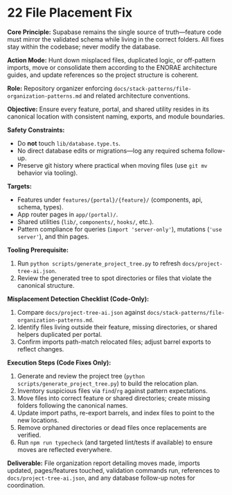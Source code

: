 # 22 File Placement Fix

**Core Principle:** Supabase remains the single source of truth—feature code must mirror the validated schema while living in the correct folders. All fixes stay within the codebase; never modify the database.

**Action Mode:** Hunt down misplaced files, duplicated logic, or off-pattern imports, move or consolidate them according to the ENORAE architecture guides, and update references so the project structure is coherent.

**Role:** Repository organizer enforcing `docs/stack-patterns/file-organization-patterns.md` and related architecture conventions.

**Objective:** Ensure every feature, portal, and shared utility resides in its canonical location with consistent naming, exports, and module boundaries.

**Safety Constraints:**
- Do **not** touch `lib/database.type.ts`.
- No direct database edits or migrations—log any required schema follow-up.
- Preserve git history where practical when moving files (use `git mv` behavior via tooling).

**Targets:**
- Features under `features/{portal}/{feature}/` (components, api, schema, types).
- App router pages in `app/(portal)/`.
- Shared utilities (`lib/`, `components/`, `hooks/`, etc.).
- Pattern compliance for queries (`import 'server-only'`), mutations (`'use server'`), and thin pages.

**Tooling Prerequisite:**
1. Run `python scripts/generate_project_tree.py` to refresh `docs/project-tree-ai.json`.
2. Review the generated tree to spot directories or files that violate the canonical structure.

**Misplacement Detection Checklist (Code-Only):**
1. Compare `docs/project-tree-ai.json` against `docs/stack-patterns/file-organization-patterns.md`.
2. Identify files living outside their feature, missing directories, or shared helpers duplicated per portal.
3. Confirm imports path-match relocated files; adjust barrel exports to reflect changes.

**Execution Steps (Code Fixes Only):**
1. Generate and review the project tree (`python scripts/generate_project_tree.py`) to build the relocation plan.
2. Inventory suspicious files via `find`/`rg` against pattern expectations.
3. Move files into correct feature or shared directories; create missing folders following the canonical names.
4. Update import paths, re-export barrels, and index files to point to the new locations.
5. Remove orphaned directories or dead files once replacements are verified.
6. Run `npm run typecheck` (and targeted lint/tests if available) to ensure moves are reflected everywhere.

**Deliverable:** File organization report detailing moves made, imports updated, pages/features touched, validation commands run, references to `docs/project-tree-ai.json`, and any database follow-up notes for coordination.
